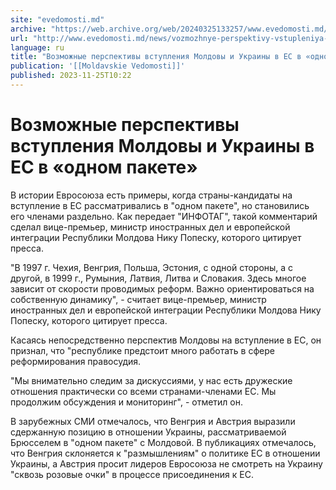 ```yaml
---
site: "evedomosti.md"
archive: "https://web.archive.org/web/20240325133257/www.evedomosti.md/news/vozmozhnye-perspektivy-vstupleniya-moldovy-i-ukrainy-v-es-v"
url: "http://www.evedomosti.md/news/vozmozhnye-perspektivy-vstupleniya-moldovy-i-ukrainy-v-es-v"
language: ru
title: "Возможные перспективы вступления Молдовы и Украины в ЕС в «одном пакете»"
publication: '[[Moldavskie Vedomosti]]'
published: 2023-11-25T10:22
---
```


# Возможные перспективы вступления Молдовы и Украины в ЕС в «одном пакете»

В истории Евросоюза есть примеры, когда страны-кандидаты на вступление в ЕС рассматривались в "одном пакете", но становились его членами раздельно. Как передает "ИНФОТАГ", такой комментарий сделал вице-премьер, министр иностранных дел и европейской интеграции Республики Молдова Нику Попеску, которого цитирует пресса.

"В 1997 г. Чехия, Венгрия, Польша, Эстония, с одной стороны, а с другой, в 1999 г., Румыния, Латвия, Литва и Словакия. Здесь многое зависит от скорости проводимых реформ. Важно ориентироваться на собственную динамику", - считает вице-премьер, министр иностранных дел и европейской интеграции Республики Молдова Нику Попеску, которого цитирует пресса.

Касаясь непосредственно перспектив Молдовы на вступление в ЕС, он признал, что "республике предстоит много работать в сфере реформирования правосудия.

"Мы внимательно следим за дискуссиями, у нас есть дружеские отношения практически со всеми странами-членами ЕС. Мы продолжим обсуждения и мониторинг", - отметил он.

В зарубежных СМИ отмечалось, что Венгрия и Австрия выразили сдержанную позицию в отношении Украины, рассматриваемой Брюсселем в "одном пакете" с Молдовой. В публикациях отмечалось, что Венгрия склоняется к "размышлениям" о политике ЕС в отношении Украины, а Австрия просит лидеров Евросоюза не смотреть на Украину "сквозь розовые очки" в процессе присоединения к ЕС.